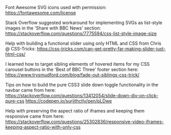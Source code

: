 Font Awesome SVG icons used with permission: https://fontawesome.com/license

Stack Overflow suggested workaround for implementing SVGs as list-style images in the 'Share with BBC News' section: https://stackoverflow.com/questions/7775594/css-list-style-image-size

Help with building a functional slider using only HTML and CSS from Chris @ CSS-Tricks: https://css-tricks.com/can-get-pretty-far-making-slider-just-html-css/

I learned how to target sibling elements of hovered <a> items for my CSS carousel buttons in the 'Best of BBC Three' footer section here: https://www.trysmudford.com/blog/fade-out-siblings-css-trick/

Tips on how to build the pure CSS3 slide down toggle functionality in the navbar came from here: https://stackoverflow.com/questions/13412054/slide-down-div-on-click-pure-css
https://codepen.io/surjithctly/pen/pLDwe

Help with preserving the aspect ratio of iframes and keeping them responsive came from here: https://stackoverflow.com/questions/25302836/responsive-video-iframes-keeping-aspect-ratio-with-only-css